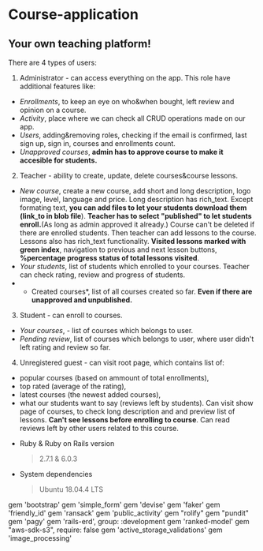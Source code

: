 # Course-application

## Your own teaching platform! 

There are 4 types of users:
1. Administrator - can access everything on the app. This role have additional features like:
  - *Enrollments*, to keep an eye on who&when bought, left review and opinion on a course.
  - *Activity*, place where we can check all CRUD operations made on our app.
  - *Users*, adding&removing roles, checking if the email is confirmed, last sign up, sign in, courses and enrollments count.
  - *Unapproved courses*, **admin has to approve course to make it accesible for students.**
2. Teacher  - ability to create, update, delete courses&course lessons.
  - *New course*, create a new course, add short and long description, logo image, level, language and price. Long description has rich_text. Except formating text, **you can add files to let your students download them (link_to in blob file**). **Teacher has to select "published" to let students enroll.**(As long as admin approved it already.) Course can't be deleted if there are enrolled students. Then teacher can add lessons to the course. Lessons also has rich_text functionality. **Visited lessons marked with green index**, navigation to previous and next lesson buttons,  **%percentage progress status of total lessons visited**.
  - *Your students*, list of students which enrolled to your courses. Teacher can check rating, review and progress of students. 
  - * Created courses*, list of all courses created so far. **Even if there are unapproved and unpublished.**
3. Student - can enroll to courses.
  - *Your courses*, - list of courses which belongs to user. 
  - *Pending review*, list of courses which belongs to user, where user didn't left rating and review so far. 
4. Unregistered guest - can visit root page, which contains list of: 
  - popular courses (based on ammount of total enrollments),
  - top rated (average of the rating),
  - latest courses (the newest added courses),
  - what our students want to say (reviews left by students).
  Can visit show page of courses, to check long description and and preview list of lessons. **Can't see lessons before enrolling to course**. Can read reviews left by other users related to this course. 
  
* Ruby & Ruby on Rails version
  > 2.7.1 & 6.0.3 

* System dependencies
  > Ubuntu 18.04.4 LTS

gem 'bootstrap'
gem 'simple_form'
gem 'devise'
gem 'faker'
gem 'friendly_id'
gem 'ransack'
gem 'public_activity'
gem "rolify"
gem "pundit"
gem 'pagy'
gem 'rails-erd', group: :development
gem 'ranked-model'
gem "aws-sdk-s3", require: false
gem 'active_storage_validations'
gem 'image_processing'

